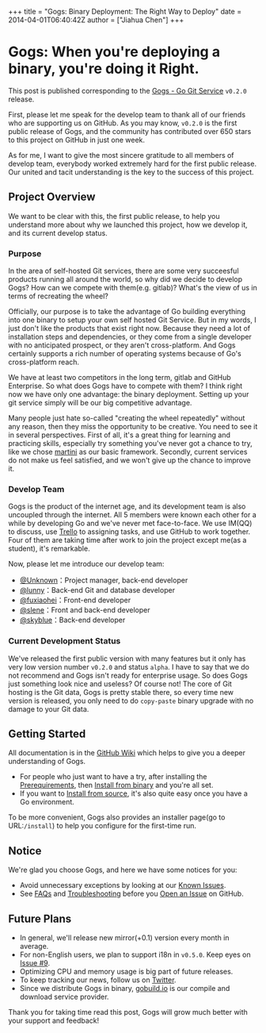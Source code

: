 +++
title = "Gogs: Binary Deployment: The Right Way to Deploy"
date = 2014-04-01T06:40:42Z
author = ["Jiahua Chen"]
+++

# Gogs: When you're deploying a binary, you're doing it Right.

This post is published corresponding to the [Gogs - Go Git Service](https://github.com/gogits/gogs) `v0.2.0` release.

First, please let me speak for the develop team to thank all of our friends who are supporting us on GitHub. As you may know, `v0.2.0` is the first public release of Gogs, and the community has contributed over 650 stars to this project on GitHub in just one week.

As for me, I want to give the most sincere gratitude to all members of develop team, everybody worked extremely hard for the first public release. Our united and tacit understanding is the key to the success of this project.

## Project Overview

We want to be clear with this, the first public release, to help you understand more about why we launched this project, how we develop it, and its current develop status.

### Purpose

In the area of self-hosted Git services, there are some very succeesful products running all around the world, so why did we decide to develop Gogs? How can we compete with them(e.g. gitlab)? What's the view of us in terms of recreating the wheel?

Officially, our purpose is to take the advantage of Go building everything into one binary to setup your own self hosted Git Service. But in my words, I just don't like the products that exist right now. Because they need a lot of installation steps and dependencies, or they come from a single developer with no anticipated prospect, or they aren't cross-platform. And Gogs certainly supports a rich number of operating systems because of Go's cross-platform reach.

We have at least two competitors in the long term, gitlab and GitHub Enterprise. So what does Gogs have to compete with them? I think right now we have only one advantage: the binary deployment. Setting up your git service simply will be our big competitive advantage.

Many people just hate so-called "creating the wheel repeatedly" without any reason, then they miss the opportunity to be creative. You need to see it in several perspectives. First of all, it's a great thing for learning and practicing skills, especially try something you've never got a chance to try, like we chose [martini](http://martini.codegangsta.io/) as our basic framework. Secondly, current services do not make us feel satisfied, and we won't give up the chance to improve it.

### Develop Team

Gogs is the product of the internet age, and its development team is also uncoupled through the internet. All 5 members were known each other for a while by developing Go and we've never met face-to-face. We use IM(QQ) to discuss, use [Trello](https://trello.com/b/uxAoeLUl/gogs-go-git-service) to assigning tasks, and use GitHub to work together. Four of them are taking time after work to join the project except me(as a student), it's remarkable. 

Now, please let me introduce our develop team:

- [@Unknown](https://github.com/Unknwon)：Project manager, back-end developer
- [@lunny](https://github.com/lunny)：Back-end Git and database developer
- [@fuxiaohei](https://github.com/fuxiaohei)：Front-end developer
- [@slene](https://github.com/slene)：Front and back-end developer
- [@skyblue](https://github.com/shxsun)：Back-end developer

### Current Development Status

We've released the first public version with many features but it only has very low version number `v0.2.0` and status `alpha`. I have to say that we do not recommend and Gogs isn't ready for enterprise usage. So does Gogs just something look nice and useless? Of course not! The core of Git hosting is the Git data, Gogs is pretty stable there, so every time new version is released, you only need to do `copy-paste` binary upgrade with no damage to your Git data.

## Getting Started

All documentation is in the [GitHub Wiki](https://github.com/gogits/gogs/wiki]) which helps to give you a deeper understanding of Gogs.

- For people who just want to have a try, after installing the [Prerequirements](https://github.com/gogits/gogs/wiki/Prerequirements), then [Install from binary](https://github.com/gogits/gogs/wiki/Install-from-binary) and you're all set.
- If you want to [Install from source](https://github.com/gogits/gogs/wiki/Install-from-source), it's also quite easy once you have a Go environment.

To be more convenient, Gogs also provides an installer page(go to URL:`/install`) to help you configure for the first-time run.

## Notice

We're glad you choose Gogs, and here we have some notices for you:

- Avoid unnecessary exceptions by looking at our [Known Issues](https://github.com/gogits/gogs/wiki/Known-Issues).
- See [FAQs](https://github.com/gogits/gogs/wiki/FAQs) and [Troubleshooting](https://github.com/gogits/gogs/wiki/Troubleshooting) before you [Open an Issue](https://github.com/gogits/gogs/issues/new) on GitHub.

## Future Plans

- In general, we'll release new mirror(+0.1) version every month in average.
- For non-English users, we plan to support i18n in `v0.5.0`. Keep eyes on [Issue #9](https://github.com/gogits/gogs/issues/9).
- Optimizing CPU and memory usage is big part of future releases.
- To keep tracking our news, follow us on [Twitter](https://twitter.com/gogitservice).
- Since we distribute Gogs in binary, [gobuild.io](http://gobuild.io) is our compile and download service provider.

Thank you for taking time read this post, Gogs will grow much better with your support and feedback!

